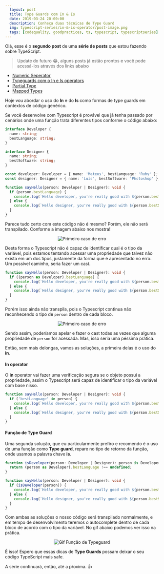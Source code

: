 ```yaml
---
  layout: post
  title: Type Guards com In & Is
  date: 2019-03-24 20:00:00
  description: Conheça duas técnicas de Type Guard
  img: typescript-series/in-&-is-operator/post-image.png
  tags: [codequality, goodpractices, ts, typescript, typescriptseries] 
---
```


Olá, esse é o **segundo post** de uma **série de posts** que estou fazendo sobre TypeScript.

> Update do futuro :joy:, alguns posts já estão prontos e você pode acessá-los através dos links abaixo
  * [Numeric Seperator](/typescript-numeric-separator) 
  * [Typeguards com o In e Is operators](/typescript-typeguards-in-is/)
  * [Partial Type](/typescript-partial-type/)
  * [Mapped Types](/mapped-types/)

Hoje vou abordar o uso do **In** e do **Is** como formas de type guards em contextos de código genérico.

Se você desenvolve com Typescript é provável que já tenha passado por cenários onde uma função trata diferentes tipos conforme o código abaixo:

```typescript
interface Developer {
  name: string;
  bestLanguage: string;
}

interface Designer {
  name: string;
  bestSoftware: string;
}

const developer: Developer = { name: 'Mateus', bestLanguage: 'Ruby' };
const designer: Designer = { name: 'Luís', bestSoftware: 'Photoshop' };

function sayHello(person: Developer | Designer): void {
  if (person.bestLanguage) {
    console.log(`Hello developer, you're really good with ${person.bestLanguage}`);
  } else {
    console.log(`Hello designer, you're really good with ${person.bestSoftware}`);
  }
}
```

Parece tudo certo com este código não é mesmo? Porém, ele não será transpilado. Conforme a imagem abaixo nos mostra!

<p align="center"> 
  <img src="{{site.baseurl}}/assets/img/typescript-series/in-&-is-operator/error-1.png" alt="Primeiro caso de erro">
</p>

Desta forma o Typescript não é capaz de identificar qual é o tipo da variável, pois estamos tentando acessar uma propriedade que talvez não exista em um dos tipos, justamente da forma que é apresentado no erro. Um possível caminho, seria fazer um cast.

```typescript
function sayHello(person: Developer | Designer): void {
  if ((person as Developer).bestLanguage) {
    console.log(`Hello developer, you're really good with ${person.bestLanguage}`);
  } else {
    console.log(`Hello designer, you're really good with ${person.bestSoftware}`);
  }
}
```

Porém isso ainda não transpila, pois o Typescript continua não reconhecendo o tipo de `person` dentro de cada bloco.

<p align="center"> 
  <img src="{{site.baseurl}}/assets/img/typescript-series/in-&-is-operator/error-2.png" alt="Primeiro caso de erro">
</p>

Sendo assim, poderíamos apelar e fazer o cast todas as vezes que alguma propriedade de `person` for acessada. Mas, isso seria uma péssima prática. 

Então, sem mais delongas, vamos as soluções, a primeira delas é o uso do **in**.

#### In operator

O **in** operator vai fazer uma verificação segura se o objeto possui a propriedade, assim o Typescript será capaz de identificar o tipo da variável com base nisso.

```typescript
function sayHello(person: Developer | Designer): void {
  if ('bestLanguage' in person) {
    console.log(`Hello developer, you're really good with ${person.bestLanguage}`);
  } else {
    console.log(`Hello designer, you're really good with ${person.bestSoftware}`);
  }
}
```

#### Função de Type Guard

Uma segunda solução, que eu particularmente prefiro e recomendo é o uso de uma função como **Type guard**, repare no tipo de retorno da função, onde usamos a palavra chave **is**.

```typescript
function isDeveloper(person: Developer | Designer): person is Developer {
  return (person as Developer).bestLanguage !== undefined;
}

function sayHello(person: Developer | Designer): void {
  if (isDeveloper(person)) {
    console.log(`Hello developer, you're really good with ${person.bestLanguage}`);
  } else {
    console.log(`Hello designer, you're really good with ${person.bestSoftware}`);
  }
}
```

Com ambas as soluções o nosso código será transpilado normalmente, e em tempo de desenvolvimento teremos o autocomplete dentro de cada bloco de acordo com o tipo da variável. No gif abaixo podemos ver isso na prática.

<p align="center"> 
  <img src="{{site.baseurl}}/assets/img/typescript-series/in-&-is-operator/typeguard.gif" alt="Gif Função de Typeguard">
</p>

É isso! Espero que essas dicas de **Type Guards** possam deixar o seu código TypeScript mais safe.

A série continuará, então, até a pŕoxima. :+1:
